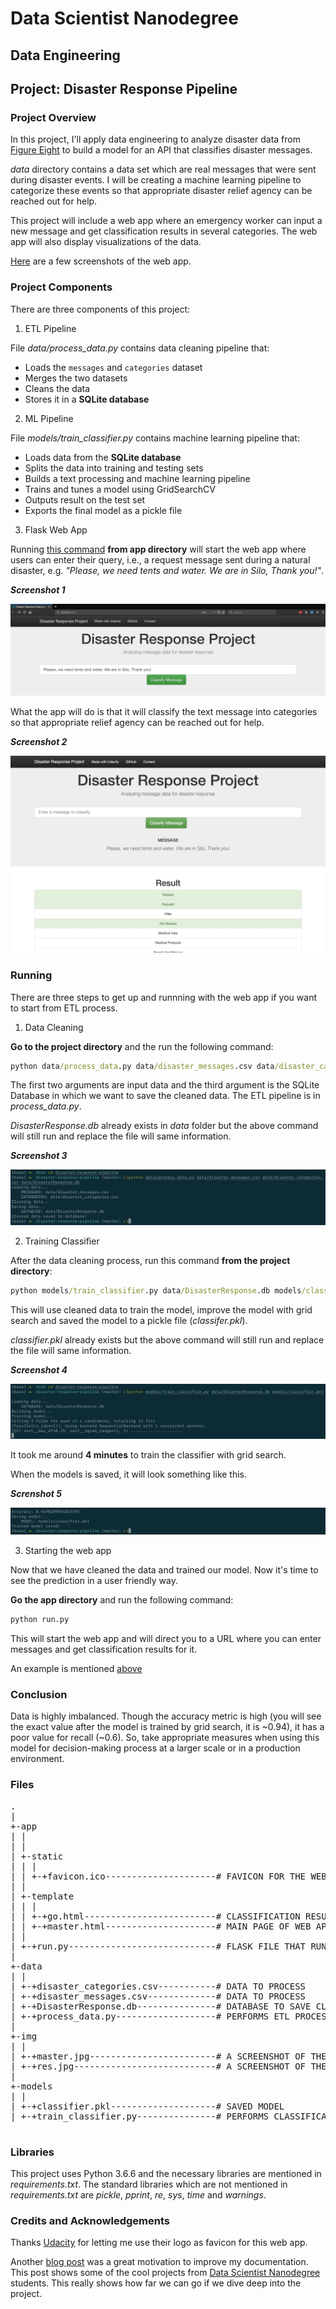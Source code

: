 # Data Scientist Nanodegree

## Data Engineering

## Project: Disaster Response Pipeline

### Project Overview

In this project, I'll apply data engineering to analyze disaster data from [Figure Eight](https://www.figure-eight.com/) to build a model for an API that classifies disaster messages.

_data_ directory contains a data set which are real messages that were sent during disaster events. I will be creating a machine learning pipeline to categorize these events so that appropriate disaster relief agency can be reached out for help.

This project will include a web app where an emergency worker can input a new message and get classification results in several categories. The web app will also display visualizations of the data.

[Here](#eg) are a few screenshots of the web app.

### Project Components

There are three components of this project:

1. ETL Pipeline

File _data/process_data.py_ contains data cleaning pipeline that:

- Loads the `messages` and `categories` dataset
- Merges the two datasets
- Cleans the data
- Stores it in a **SQLite database**

2. ML Pipeline

File _models/train_classifier.py_ contains machine learning pipeline that:

- Loads data from the **SQLite database**
- Splits the data into training and testing sets
- Builds a text processing and machine learning pipeline
- Trains and tunes a model using GridSearchCV
- Outputs result on the test set
- Exports the final model as a pickle file

3. Flask Web App

<a id='eg'></a>

Running [this command](#com) **from app directory** will start the web app where users can enter their query, i.e., a request message sent during a natural disaster, e.g. _"Please, we need tents and water. We are in Silo, Thank you!"_.

**_Screenshot 1_**

![master](img/master.jpg)

What the app will do is that it will classify the text message into categories so that appropriate relief agency can be reached out for help.

**_Screenshot 2_**

![results](img/res.jpg)

### Running

There are three steps to get up and runnning with the web app if you want to start from ETL process.

1. Data Cleaning

**Go to the project directory** and the run the following command:

```bat
python data/process_data.py data/disaster_messages.csv data/disaster_categories.csv data/DisasterResponse.db
```

The first two arguments are input data and the third argument is the SQLite Database in which we want to save the cleaned data. The ETL pipeline is in _process_data.py_.

_DisasterResponse.db_ already exists in _data_ folder but the above command will still run and replace the file will same information. 

**_Screenshot 3_**

![process_data](img/process_data.jpg)

2. Training Classifier

After the data cleaning process, run this command **from the project directory**:

```bat
python models/train_classifier.py data/DisasterResponse.db models/classifier.pkl
```

This will use cleaned data to train the model, improve the model with grid search and saved the model to a pickle file (_classifer.pkl_).

_classifier.pkl_ already exists but the above command will still run and replace the file will same information.

_**Screenshot 4**_

![train_classifier_1](img/train_classifier_1.jpg)

It took me around **4 minutes** to train the classifier with grid search.

When the models is saved, it will look something like this.

**_Screnshot 5_**

![train_classifier_2.jpg](img/train_classifier_2.jpg)

3. Starting the web app

Now that we have cleaned the data and trained our model. Now it's time to see the prediction in a user friendly way.

**Go the app directory** and run the following command:

<a id='com'></a>

```bat
python run.py
```

This will start the web app and will direct you to a URL where you can enter messages and get classification results for it.

An example is mentioned [above](#eg)

### Conclusion

Data is highly imbalanced. Though the accuracy metric is high (you will see the exact value after the model is trained by grid search, it is ~0.94), it has a poor value for recall (~0.6). So, take appropriate measures when using this model for decision-making process at a larger scale or in a production environment.

### Files

<pre>
.
|
+-app
| |
| |
| +-static
| | |
| | +-+favicon.ico---------------------# FAVICON FOR THE WEB APP
| |
| +-template
| | |
| | +-+go.html-------------------------# CLASSIFICATION RESULT PAGE OF WEB APP
| | +-+master.html---------------------# MAIN PAGE OF WEB APP
| |
| +-+run.py----------------------------# FLASK FILE THAT RUNS APP
|
+-data
| |
| +-+disaster_categories.csv-----------# DATA TO PROCESS
| +-+disaster_messages.csv-------------# DATA TO PROCESS
| +-+DisasterResponse.db---------------# DATABASE TO SAVE CLEAN DATA TO
| +-+process_data.py-------------------# PERFORMS ETL PROCESS
|
+-img
| |
| +-+master.jpg------------------------# A SCREENSHOT OF THE MAIN PAGE
| +-+res.jpg---------------------------# A SCREENSHOT OF THE CLASSIFICATION PAGE
|
+-models
| |
| +-+classifier.pkl--------------------# SAVED MODEL
| +-+train_classifier.py---------------# PERFORMS CLASSIFICATION TASK

</pre>

### Libraries

This project uses Python 3.6.6 and the necessary libraries are mentioned in _requirements.txt_.
The standard libraries which are not mentioned in _requirements.txt_ are _pickle_, _pprint_, _re_, _sys_, _time_ and _warnings_.

### Credits and Acknowledgements

Thanks [Udacity](https://www.udacity.com) for letting me use their logo as favicon for this web app.

Another [blog post](https://medium.com/udacity/three-awesome-projects-from-udacitys-data-scientist-program-609ff0949bed) was a great motivation to improve my documentation. This post shows some of the cool projects from [Data Scientist Nanodegree]() students. This really shows how far we can go if we dive deep into the project.